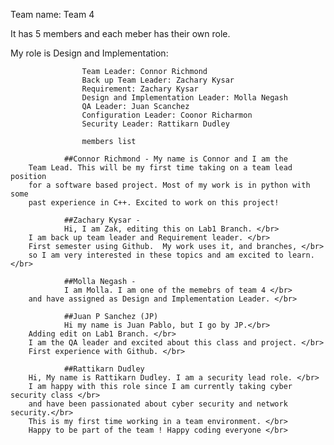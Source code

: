 Team name: Team 4

It has 5 members and each meber has their own role.

My role is Design and Implementation:


                    Team Leader: Connor Richmond
                    Back up Team Leader: Zachary Kysar
                    Requirement: Zachary Kysar
                    Design and Implementation Leader: Molla Negash
                    QA Leader: Juan Scanchez
                    Configuration Leader: Coonor Richarmon
                    Security Leader: Rattikarn Dudley

                    members list

                ##Connor Richmond - My name is Connor and I am the 
		Team Lead. This will be my first time taking on a team lead position 
		for a software based project. Most of my work is in python with some
		past experience in C++. Excited to work on this project!

                ##Zachary Kysar -
                Hi, I am Zak, editing this on Lab1 Branch. </br>
		I am back up team leader and Requirement leader. </br>
		First semester using Github.  My work uses it, and branches, </br>
		so I am very interested in these topics and am excited to learn.  </br>

                ##Molla Negash -
                I am Molla. I am one of the memebrs of team 4 </br>
		and have assigned as Design and Implementation Leader. </br>

                ##Juan P Sanchez (JP)
                Hi my name is Juan Pablo, but I go by JP.</br>
		Adding edit on Lab1 Branch. </br>
		I am the QA leader and excited about this class and project. </br>
		First experience with Github. </br>   

                ##Rattikarn Dudley
		Hi, My name is Rattikarn Dudley. I am a security lead role. </br>
		I am happy with this role since I am currently taking cyber security class </br>
		and have been passionated about cyber security and network security.</br>
		This is my first time working in a team environment. </br>
		Happy to be part of the team ! Happy coding everyone </br>  
